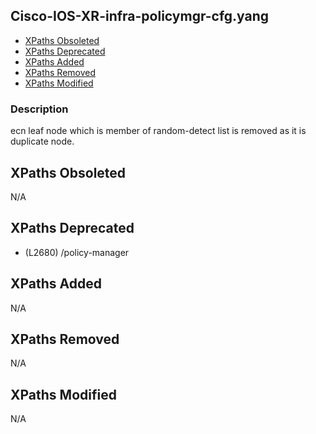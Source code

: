 ## Cisco-IOS-XR-infra-policymgr-cfg.yang

- [XPaths Obsoleted](#xpaths-obsoleted)
- [XPaths Deprecated](#xpaths-deprecated)
- [XPaths Added](#xpaths-added)
- [XPaths Removed](#xpaths-removed)
- [XPaths Modified](#xpaths-modified)

### Description

ecn leaf node which is member of random-detect list is removed as it is duplicate node.

## XPaths Obsoleted

N/A

## XPaths Deprecated

- (L2680)	/policy-manager

## XPaths Added

N/A

## XPaths Removed

N/A

## XPaths Modified

N/A

